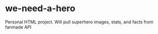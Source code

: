 # we-need-a-hero
Personal HTML project. Will pull superhero images, stats, and facts from fanmade API

